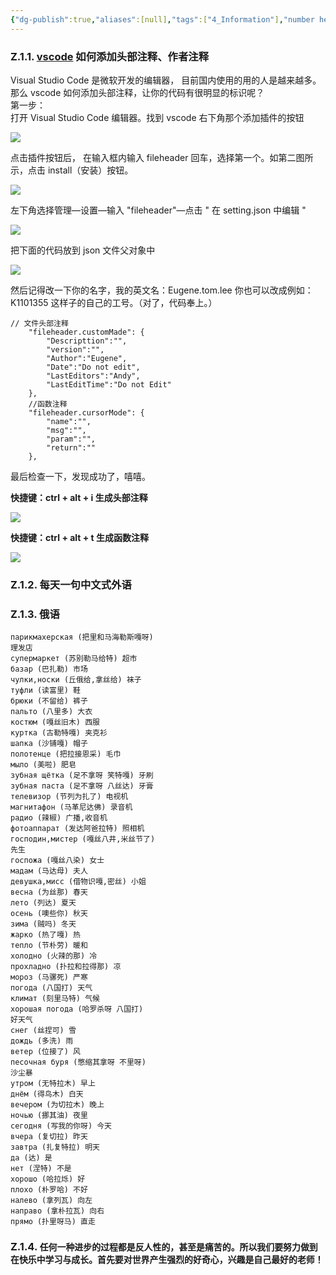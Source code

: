 ```yaml
---
{"dg-publish":true,"aliases":[null],"tags":["4_Information"],"number headings":"auto, first-level 1, max 6, A.1.","url":"https://blog.csdn.net/weixin_42677762/article/details/109034890","title":"vscode 如何添加头部注释、作者注释_vscode 作者注释_Eugene.Tom.Lee 的博客 - CSDN 博客","summary":null,"Created-Date":"2023-09-24 15:53:10","Modified-Date":"2024-04-18 11:52:11","permalink":"/Z01_InBox/SimpRead/vscode 如何添加头部注释、作者注释_vscode 作者注释_Eugene_Tom_Lee 的博客 - CSDN 博客/","dgPassFrontmatter":true}
---
```


### Z.1.1. [vscode](https://so.csdn.net/so/search?q=vscode&spm=1001.2101.3001.7020) 如何添加头部注释、作者注释

Visual Studio Code 是微软开发的编辑器， 目前国内使用的用的人是越来越多。那么 vscode 如何添加头部注释，让你的代码有很明显的标识呢？  
第一步：  
打开 Visual Studio Code 编辑器。找到 vscode 右下角那个添加插件的按钮

![](https://img-blog.csdnimg.cn/20201012194306937.png?x-oss-process=image/watermark,type_ZmFuZ3poZW5naGVpdGk,shadow_10,text_aHR0cHM6Ly9ibG9nLmNzZG4ubmV0L3dlaXhpbl80MjY3Nzc2Mg==,size_16,color_FFFFFF,t_70#pic_center)

点击插件按钮后， 在输入框内输入 fileheader 回车，选择第一个。如第二图所示，点击 install（安装）按钮。

![](https://img-blog.csdnimg.cn/20201012194333565.png?x-oss-process=image/watermark,type_ZmFuZ3poZW5naGVpdGk,shadow_10,text_aHR0cHM6Ly9ibG9nLmNzZG4ubmV0L3dlaXhpbl80MjY3Nzc2Mg==,size_16,color_FFFFFF,t_70#pic_center)

  
左下角选择管理—设置—输入 "fileheader"—点击 " 在 setting.json 中编辑 "  

![](https://img-blog.csdnimg.cn/20201012194714648.png?x-oss-process=image/watermark,type_ZmFuZ3poZW5naGVpdGk,shadow_10,text_aHR0cHM6Ly9ibG9nLmNzZG4ubmV0L3dlaXhpbl80MjY3Nzc2Mg==,size_16,color_FFFFFF,t_70#pic_center)

把下面的代码放到 json 文件父对象中  

![](https://img-blog.csdnimg.cn/20201012195316838.png?x-oss-process=image/watermark,type_ZmFuZ3poZW5naGVpdGk,shadow_10,text_aHR0cHM6Ly9ibG9nLmNzZG4ubmV0L3dlaXhpbl80MjY3Nzc2Mg==,size_16,color_FFFFFF,t_70#pic_center)

然后记得改一下你的名字，我的英文名：Eugene.tom.lee 你也可以改成例如：K1101355 这样子的自己的工号。（对了，代码奉上。）

```
// 文件头部注释
    "fileheader.customMade": {
        "Descripttion":"",
        "version":"",
        "Author":"Eugene",
        "Date":"Do not edit",
        "LastEditors":"Andy",
        "LastEditTime":"Do not Edit"
    },
    //函数注释
    "fileheader.cursorMode": {
        "name":"",
        "msg":"",
        "param":"",
        "return":""
    },

```

最后检查一下，发现成功了，嘻嘻。

**快捷键：ctrl + alt + i 生成头部注释**  

![](https://img-blog.csdnimg.cn/20201012195719976.png?x-oss-process=image/watermark,type_ZmFuZ3poZW5naGVpdGk,shadow_10,text_aHR0cHM6Ly9ibG9nLmNzZG4ubmV0L3dlaXhpbl80MjY3Nzc2Mg==,size_16,color_FFFFFF,t_70#pic_center)

**快捷键：ctrl + alt + t 生成函数注释**  

![](https://img-blog.csdnimg.cn/20201012195950408.png?x-oss-process=image/watermark,type_ZmFuZ3poZW5naGVpdGk,shadow_10,text_aHR0cHM6Ly9ibG9nLmNzZG4ubmV0L3dlaXhpbl80MjY3Nzc2Mg==,size_16,color_FFFFFF,t_70#pic_center)

### Z.1.2. 每天一句中文式外语

### Z.1.3. 俄语

```
парикмахерская (把里和马海勒斯嘎呀)
理发店
супермаркет (苏别勒马给特) 超市
базар (巴扎勒) 市场
чулки‚носки (丘俄给,拿丝给) 袜子
туфли (读富里) 鞋
брюки (不留给) 裤子
пальто (八里多) 大衣
костюм (嘎丝旧木) 西服
куртка (古勒特嘎) 夹克衫
шапка (沙铺嘎) 帽子
полотенце (把拉接恩采) 毛巾
мыло (美啦) 肥皂
зубная щётка (足不拿呀 笑特嘎) 牙刷
зубная паста (足不拿呀 八丝达) 牙膏
телевизор (节列为扎了) 电视机
магнитафон (马革尼达佛) 录音机
радио (辣椒) 广播,收音机
фотоаппарат (发达阿爸拉特) 照相机
господин‚мистер (嘎丝八井,米丝节了)
先生
госпожа (嘎丝八染) 女士
мадам (马达母) 夫人
девушка‚мисс (借物识嘎,密丝) 小姐
весна (为丝那) 春天
лето (列达) 夏天
осень (噢些你) 秋天
зима (贼吗) 冬天
жарко (热了嘎) 热
тепло (节朴劳) 暖和
холодно (火辣的那) 冷
прохладно (扑拉和拉得那) 凉
мороз (马骡死) 严寒
погода (八国打) 天气
климат (刻里马特) 气候
хорошая погода (哈罗杀呀 八国打)
好天气
снег (丝捏可) 雪
дождь (多洗) 雨
ветер (位接了) 风
песочная буря (憋缩其拿呀 不里呀)
沙尘暴
утром (无特拉木) 早上
днём (得鸟木) 白天
вечером (为切拉木) 晚上
ночью (挪其油) 夜里
сегодня (写我的你呀) 今天
вчера (复切拉) 昨天
завтра (扎复特拉) 明天
да (达) 是
нет (涅特) 不是
хорошо (哈拉烁) 好
плохо (朴罗哈) 不好
налево (拿列瓦) 向左
направо (拿朴拉瓦) 向右
прямо (扑里呀马) 直走

```

### Z.1.4. `任何一种进步的过程都是反人性的，甚至是痛苦的。所以我们要努力做到在快乐中学习与成长。首先要对世界产生强烈的好奇心，兴趣是自己最好的老师！`